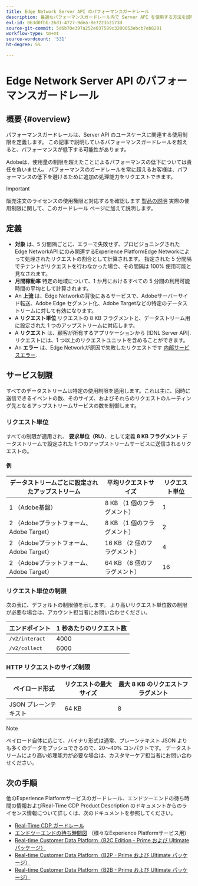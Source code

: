 ```yaml
---
title: Edge Network Server API のパフォーマンスガードレール
description: 最適なパフォーマンスガードレール内で Server API を使用する方法を説明します。
exl-id: 063d0fbb-26d1-4727-9dea-8e7223b2173d
source-git-commit: 5d6b70e397a252e037589c3200053ebcb7eb8291
workflow-type: tm+mt
source-wordcount: '531'
ht-degree: 5%

---
```



# Edge Network Server API のパフォーマンスガードレール

## 概要 {#overview}

パフォーマンスガードレールは、Server API のユースケースに関連する使用制限を定義します。 この記事で説明しているパフォーマンスガードレールを超えると、パフォーマンスが低下する可能性があります。

Adobeは、使用量の制限を超えたことによるパフォーマンスの低下については責任を負いません。 パフォーマンスのガードレールを常に超えるお客様は、パフォーマンスの低下を避けるために追加の処理能力をリクエストできます。

>[!IMPORTANT]
>
>販売注文のライセンスの使用権限と対応するを確認します [製品の説明](https://helpx.adobe.com/jp/legal/product-descriptions.html) 実際の使用制限に関して、このガードレール ページに加えて説明します。

## 定義

* **対象** は、5 分間隔ごとに、エラーで失敗せず、プロビジョニングされたEdge NetworkAPI にのみ関連するExperience PlatformEdge Networkによって処理されたリクエストの割合として計算されます。 指定された 5 分間隔でテナントがリクエストを行わなかった場合、その間隔は 100% 使用可能と見なされます。
* **月間稼動率** 特定の地域について、1 か月におけるすべての 5 分間の利用可能時間の平均として計算されます。
* An **上流** は、Edge Networkの背後にあるサービスで、Adobeサーバーサイド転送、Adobe Edge セグメント化、Adobe Targetなどの特定のデータストリームに対して有効になります。
* A **リクエスト単位** リクエストの 8 KB フラグメントと、データストリーム用に設定された 1 つのアップストリームに対応します。
* A **リクエスト** は、顧客が所有するアプリケーションから [!DNL Server API]. リクエストには、1 つ以上のリクエストユニットを含めることができます。
* An **エラー** は、Edge Networkが原因で失敗したリクエストです [内部サービスエラー](error-handling.md).

## サービス制限

すべてのデータストリームは特定の使用制限を適用します。これは主に、同時に送信できるイベントの数、そのサイズ、およびそれらのリクエストのルーティング先となるアップストリームサービスの数を制御します。

### リクエスト単位

すべての制限が適用され、 **要求単位（RU）**、として定義 **8 KB フラグメント** データストリームで設定された 1 つのアップストリームサービスに送信されるリクエストの。

#### 例

| データストリームごとに設定されたアップストリーム | 平均リクエストサイズ | リクエスト単位 |
| --- | --- | --- |
| 1 （Adobe基盤） | 8 KB （1 個のフラグメント） | 1 |
| 2 （Adobeプラットフォーム、Adobe Target） | 8 KB （1 個のフラグメント） | 2 |
| 2 （Adobeプラットフォーム、Adobe Target） | 16 KB （2 個のフラグメント） | 4 |
| 2 （Adobeプラットフォーム、Adobe Target） | 64 KB （8 個のフラグメント） | 16 |

### リクエスト単位の制限

次の表に、デフォルトの制限値を示します。 より高いリクエスト単位数の制限が必要な場合は、アカウント担当者にお問い合わせください。

| エンドポイント | 1 秒あたりのリクエスト数 |
| --- | --- |
| `/v2/interact` | 4000 |
| `/v2/collect` | 6000 |


### HTTP リクエストのサイズ制限

| ペイロード形式 | リクエストの最大サイズ | 最大 8 KB のリクエストフラグメント |
| --- | --- | --- |
| JSON プレーンテキスト | 64 KB | 8 |


>[!NOTE]
>
>ペイロード自体に応じて、バイナリ形式は通常、プレーンテキスト JSON よりも多くのデータをプッシュできるので、20～40% コンパクトです。 データストリームにより高い処理能力が必要な場合は、カスタマーケア担当者にお問い合わせください。

## 次の手順

他のExperience Platformサービスのガードレール、エンドツーエンドの待ち時間の情報およびReal-Time CDP Product Description のドキュメントからのライセンス情報について詳しくは、次のドキュメントを参照してください。

* [Real-Time CDP ガードレール](/help/rtcdp/guardrails/overview.md)
* [エンドツーエンドの待ち時間図](https://experienceleague.adobe.com/docs/blueprints-learn/architecture/architecture-overview/deployment/guardrails.html?lang=en#end-to-end-latency-diagrams) （様々なExperience Platformサービス用）
* [Real-time Customer Data Platform（B2C Edition - Prime および Ultimate パッケージ）](https://helpx.adobe.com/jp/legal/product-descriptions/real-time-customer-data-platform-b2c-edition-prime-and-ultimate-packages.html)
* [Real-time Customer Data Platform（B2P - Prime および Ultimate パッケージ）](https://helpx.adobe.com/legal/product-descriptions/real-time-customer-data-platform-b2p-edition-prime-and-ultimate-packages.html)
* [Real-time Customer Data Platform（B2B - Prime および Ultimate パッケージ）](https://helpx.adobe.com/legal/product-descriptions/real-time-customer-data-platform-b2b-edition-prime-and-ultimate-packages.html)

